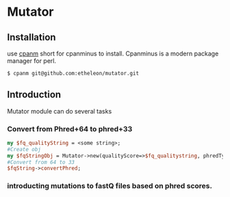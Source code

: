 Mutator
====

## Installation
use [cpanm](http://search.cpan.org/~miyagawa/App-cpanminus-1.7027/lib/App/cpanminus.pm) short for cpanminus to install.
Cpanminus is a modern package manager for perl.

```bash
$ cpanm git@github.com:etheleon/mutator.git
```

## Introduction
Mutator module can do several tasks 

### Convert from Phred+64 to phred+33 

```perl
my $fq_qualityString = <some string>;
#Create obj
my $fqStringObj = Mutator->new(qualityScore=>$fq_qualitystring, phredType=64);
#Convert from 64 to 33
$fqString->convertPhred;
```

### introducting mutations to fastQ files based on phred scores.


